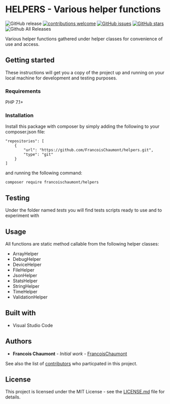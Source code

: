# HELPERS - Various helper functions

![GitHub release](https://img.shields.io/github/release/FrancoisChaumont/helpers.svg)
[![contributions welcome](https://img.shields.io/badge/contributions-welcome-brightgreen.svg?style=flat)](https://github.com/FrancoisChaumont/helpers/issues)
[![GitHub issues](https://img.shields.io/github/issues/FrancoisChaumont/helpers.svg)](https://github.com/FrancoisChaumont/helpers/issues)
[![GitHub stars](https://img.shields.io/github/stars/FrancoisChaumont/helpers.svg)](https://github.com/FrancoisChaumont/helpers/stargazers)
![Github All Releases](https://img.shields.io/github/downloads/FrancoisChaumont/helpers/total.svg)

Various helper functions gathered under helper classes for convenience of use and access.

## Getting started
These instructions will get you a copy of the project up and running on your local machine for development and testing purposes.

### Requirements
PHP 7.1+

### Installation
Install this package with composer by simply adding the following to your composer.json file:  
```
"repositories": [
    {
        "url": "https://github.com/FrancoisChaumont/helpers.git",
        "type": "git"
    }
]
```
and running the following command:  
```
composer require francoischaumont/helpers
```

## Testing
Under the folder named *tests* you will find tests scripts ready to use and to experiment with

## Usage
All functions are static method callable from the following helper classes:
* ArrayHelper
* DebugHelper
* DeviceHelper
* FileHelper
* JsonHelper
* StatsHelper
* StringHelper
* TimeHelper
* ValidationHelper

## Built with
* Visual Studio Code

## Authors
* **Francois Chaumont** - *Initial work* - [FrancoisChaumont](https://github.com/FrancoisChaumont)

See also the list of [contributors](https://github.com/FrancoisChaumont/helpers/graphs/contributors) who particpated in this project.

## License
This project is licensed under the MIT License - see the [LICENSE.md](LICENSE.md) file for details.
